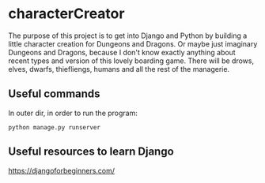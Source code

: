# characterCreator

The purpose of this project is to get into Django and Python by building a little character creation for Dungeons and Dragons. 
Or maybe just imaginary Dungeons and Dragons, because I don't know exactly anything about recent types and version of this lovely boarding game. There will be drows, elves, dwarfs, thiefliengs, humans and all the rest of the managerie.

## Useful commands
In outer dir, in order to run the program: 

``
python manage.py runserver
``

## Useful resources to learn Django
https://djangoforbeginners.com/


